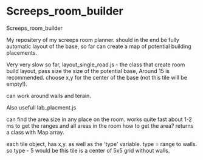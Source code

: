 # Screeps_room_builder
Screeps_room_builder

My repositery of my screeps room planner.
should in the end be fully automatic layout of the base,
so far can create a map of potential building placements.

Very very slow so far,
layout_single_road.js - the class that create room build layout,
pass size the size of the potential base,
Around 15 is recommended.
choose x,y for the center of the base (not this tile will be empty!).

can work around walls and terain.

Also usefull
lab_placment.js

can find the area size in any place on the room.
works quite fast about 1-2 ms to get the ranges and all areas in the room
how to get the area?
returns a class with Map array.

each tile object,
has x,y.
as well as the 'type' variable.
type = range to walls.
so type - 5 would be
this tile is a center of 5x5 grid without walls. 
